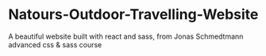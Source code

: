# Natours-Outdoor-Travelling-Website
A beautiful website built with react and sass, from Jonas Schmedtmann advanced css &amp; sass course
